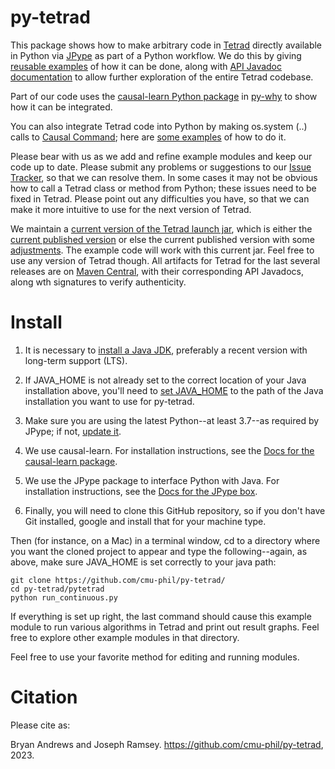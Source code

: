
# py-tetrad

This package shows how to make arbitrary code in [Tetrad](https://github.com/cmu-phil/tetrad) directly available in Python via [JPype](https://github.com/jpype-project/jpype) as part of a Python workflow. We do this by giving [reusable examples](https://github.com/cmu-phil/py-tetrad/tree/main/pytetrad) of how it can be done, along with [API Javadoc documentation](https://www.phil.cmu.edu/tetrad-javadocs/7.3.0/lib/) to allow further exploration of the entire Tetrad codebase.

Part of our code uses the [causal-learn Python package](https://github.com/py-why/causal-learn) in [py-why](https://github.com/py-why) to show how it can be integrated.

You can also integrate Tetrad code into Python by making os.system (..) calls to [Causal Command](https://github.com/bd2kccd/causal-cmd); here are [some examples](https://github.com/cmu-phil/algocompy/blob/main/old/causalcmd/tetrad_cmd_algs.py) of how to do it.

Please bear with us as we add and refine example modules and keep our code up to date. Please submit any problems or suggestions to our [Issue Tracker](https://github.com/cmu-phil/py-tetrad/issues), so that we can resolve them. In some cases it may not be obvious how to call a Tetrad class or method from Python; these issues need to be fixed in Tetrad. Please point out any difficulties you have, so that we can make it more intuitive to use for the next version of Tetrad.

We maintain a [current version of the Tetrad launch jar](https://github.com/cmu-phil/py-tetrad/tree/main/pytetrad/resources), which is either the [current published version](https://github.com/cmu-phil/tetrad/releases) or else the current published version with some [adjustments](https://github.com/cmu-phil/tetrad/wiki/Forthcoming-fixes). The example code will work with this current jar. Feel free to use any version of Tetrad though. All artifacts for Tetrad for the last several releases are on [Maven Central](https://s01.oss.sonatype.org/content/repositories/releases/io/github/cmu-phil/), with their corresponding API Javadocs, along wth signatures to verify authenticity.

# Install

1. It is necessary to [install a Java JDK](https://github.com/cmu-phil/tetrad/wiki/Setting-up-Java:-Tutorial-for-Newbies-and-Experts-Alike), preferably a recent version with long-term support (LTS).

1. If JAVA_HOME is not already set to the correct location of your Java installation above, you'll need to [set JAVA_HOME](https://www.baeldung.com/java-home-on-windows-7-8-10-mac-os-x-linux#:~:text=On%20the%20Desktop%2C%20right%2Dclick,Variable%20value%20and%20click%20OK.) to the path of the Java installation you want to use for py-tetrad.

1. Make sure you are using the latest Python--at least 3.7--as required by JPype; if not, [update it](https://www.pythoncentral.io/how-to-update-python/). 

1. We use causal-learn. For installation instructions, see the [Docs for the causal-learn package](https://causal-learn.readthedocs.io/en/latest/).

1. We use the JPype package to interface Python with Java. For installation instructions, see the [Docs for the JPype box](https://jpype.readthedocs.io/en/latest/).

1. Finally, you will need to clone this GitHub repository, so if you don't have Git installed, google and install that for your machine type.

Then (for instance, on a Mac) in a terminal window, cd to a directory where you want the cloned project to appear and type the following--again, as above, make sure JAVA_HOME is set correctly to your java path:
    
```   
git clone https://github.com/cmu-phil/py-tetrad/
cd py-tetrad/pytetrad
python run_continuous.py
```

If everything is set up right, the last command should cause this example module to run various algorithms in Tetrad and print out result graphs. Feel free to explore other example modules in that directory.

Feel free to use your favorite method for editing and running modules.

# Citation

Please cite as: 

Bryan Andrews and Joseph Ramsey. https://github.com/cmu-phil/py-tetrad, 2023.
